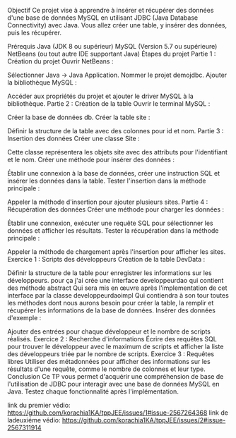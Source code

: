 Objectif
Ce projet vise à apprendre à insérer et récupérer des données d'une base de données MySQL en utilisant JDBC (Java Database Connectivity) avec Java. Vous allez créer une table, y insérer des données, puis les récupérer.

Prérequis
Java (JDK 8 ou supérieur)
MySQL (Version 5.7 ou supérieure)
NetBeans (ou tout autre IDE supportant Java)
Étapes du projet
Partie 1 : Création du projet
Ouvrir NetBeans :

Sélectionner Java -> Java Application.
Nommer le projet demojdbc.
Ajouter la bibliothèque MySQL :

Accéder aux propriétés du projet et ajouter le driver MySQL à la bibliothèque.
Partie 2 : Création de la table
Ouvrir le terminal MySQL :

Créer la base de données db.
Créer la table site :

Définir la structure de la table avec des colonnes pour id et nom.
Partie 3 : Insertion des données
Créer une classe Site :

Cette classe représentera les objets site avec des attributs pour l'identifiant et le nom.
Créer une méthode pour insérer des données :

Établir une connexion à la base de données, créer une instruction SQL et insérer les données dans la table.
Tester l'insertion dans la méthode principale :

Appeler la méthode d'insertion pour ajouter plusieurs sites.
Partie 4 : Récupération des données
Créer une méthode pour charger les données :

Établir une connexion, exécuter une requête SQL pour sélectionner les données et afficher les résultats.
Tester la récupération dans la méthode principale :

Appeler la méthode de chargement après l'insertion pour afficher les sites.
Exercice 1 : Scripts des développeurs
Création de la table DevData :

Définir la structure de la table pour enregistrer les informations sur les développeurs.
pour ça j'ai crée une interface developpeurdao qui contient des méthode abstract Qui sera mis en œuvre
après l'implementation de cet interface par la classe developpeurdaoimpl Qui contiendra à son tour toutes
les méthodes dont nous aurons besoin pour créer la table, la remplir et récupérer les informations de la
base de données. 
Insérer des données d'exemple :

Ajouter des entrées pour chaque développeur et le nombre de scripts réalisés.
Exercice 2 : Recherche d'informations
Écrire des requêtes SQL pour trouver le développeur avec le maximum de scripts et afficher
la liste des développeurs triée par le nombre de scripts.
Exercice 3 : Requêtes libres
Utiliser des métadonnées pour afficher des informations sur les résultats d'une requête, comme le nombre de colonnes et leur type.
Conclusion
Ce TP vous permet d'acquérir une compréhension de base de l'utilisation de JDBC pour interagir avec une base de 
données MySQL en Java. Testez chaque fonctionnalité après l'implémentation.


link du premier védio: https://github.com/korachia1KA/tppJEE/issues/1#issue-2567264368
link de ladeuxiéme védio: https://github.com/korachia1KA/tppJEE/issues/2#issue-2567311914
